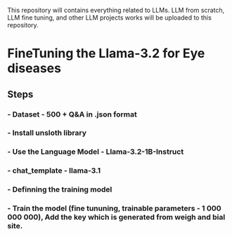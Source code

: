 This repository will contains everything related to LLMs. LLM from scratch, LLM fine tuning, and other LLM projects works will be uploaded to this repository.

# FineTuning the Llama-3.2 for Eye diseases

## Steps

### - Dataset - 500 + Q&A in .json format
### - Install unsloth library
### - Use the Language Model - Llama-3.2-1B-Instruct
### - chat_template - llama-3.1
### - Definning the training model
### - Train the model (fine tununing, trainable parameters - 1 000 000 000), Add the key which is generated from weigh and bial site.
